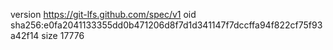 version https://git-lfs.github.com/spec/v1
oid sha256:e0fa2041133355dd0b471206d8f7d1d341147f7dccffa94f822cf75f93a42f14
size 17776
